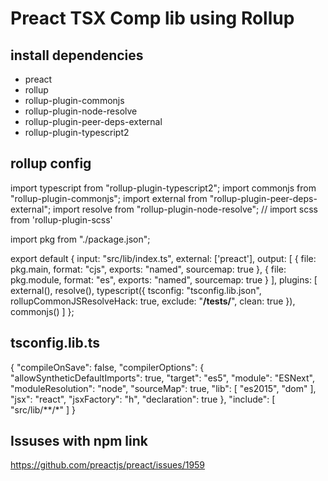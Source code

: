 # Preact TSX Comp lib using Rollup

## install dependencies

- preact
- rollup
- rollup-plugin-commonjs
- rollup-plugin-node-resolve
- rollup-plugin-peer-deps-external
- rollup-plugin-typescript2


## rollup config

import typescript from "rollup-plugin-typescript2";
import commonjs from "rollup-plugin-commonjs";
import external from "rollup-plugin-peer-deps-external";
import resolve from "rollup-plugin-node-resolve";
// import scss from 'rollup-plugin-scss'

import pkg from "./package.json";

export default {
	input: "src/lib/index.ts",
	external: ['preact'],
	output: [
		{
			file: pkg.main,
			format: "cjs",
			exports: "named",
			sourcemap: true
		},
		{
			file: pkg.module,
			format: "es",
			exports: "named",
			sourcemap: true
		}
	],
	plugins: [
		external(),
		resolve(),
		typescript({
			tsconfig: "tsconfig.lib.json",
			rollupCommonJSResolveHack: true,
			exclude: "**/__tests__/**",
			clean: true
		}),
		commonjs()
	]
};


## tsconfig.lib.ts

{
	"compileOnSave": false,
	"compilerOptions": {
		"allowSyntheticDefaultImports": true,
		"target": "es5",
		"module": "ESNext",
		"moduleResolution": "node",
		"sourceMap": true,
		"lib": [
			"es2015",
			"dom"
		],
		"jsx": "react",
		"jsxFactory": "h",
		"declaration": true
	},
	"include": [
		"src/lib/**/*"
	]
}


## Issuses with npm link

https://github.com/preactjs/preact/issues/1959
